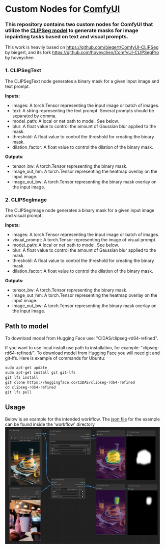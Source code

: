 # Custom Nodes for [ComfyUI](https://github.com/comfyanonymous/ComfyUI)


### This repository contains two custom nodes for ComfyUI that utilize the [CLIPSeg model](https://huggingface.co/docs/transformers/main/en/model_doc/clipseg) to generate masks for image inpainting tasks based on text and visual prompts.


This work is heavily based on https://github.com/biegert/ComfyUI-CLIPSeg by biegert, and its fork https://github.com/hoveychen/ComfyUI-CLIPSegPro by hoveychen.



### 1. CLIPSegText
The CLIPSegText node generates a binary mask for a given input image and text prompt.

**Inputs:**

- images: A torch.Tensor representing the input image or batch of images.
- text: A string representing the text prompt. Several prompts should be separated by comma.
- model_path: A local or net path to model. See below.
- blur: A float value to control the amount of Gaussian blur applied to the mask.
- threshold: A float value to control the threshold for creating the binary mask.
- dilation_factor: A float value to control the dilation of the binary mask.

**Outputs:**

- tensor_bw: A torch.Tensor representing the binary mask.
- image_out_hm: A torch.Tensor representing the heatmap overlay on the input image.
- image_out_bw: A torch.Tensor representing the binary mask overlay on the input image.


### 2. CLIPSegImage
The CLIPSegImage node generates a binary mask for a given input image and visual prompt.

**Inputs:**

- images: A torch.Tensor representing the input image or batch of images.
- visual_prompt: A torch.Tensor representing the image of visual prompt.
- model_path: A local or net path to model. See below.
- blur: A float value to control the amount of Gaussian blur applied to the mask.
- threshold: A float value to control the threshold for creating the binary mask.
- dilation_factor: A float value to control the dilation of the binary mask.

**Outputs:**

- tensor_bw: A torch.Tensor representing the binary mask.
- image_out_hm: A torch.Tensor representing the heatmap overlay on the input image.
- image_out_bw: A torch.Tensor representing the binary mask overlay on the input image.


## Path to model
To download model from Hugging Face use: "CIDAS/clipseg-rd64-refined".

If you want to use local install use path to installation, for example: "clipseg-rd64-refined/".
To download model from Hugging Face you will need git and git-lfs. Here is example of commands for Ubuntu:

```
sudo apt-get update
sudo apt-get install git git-lfs
git lfs install
git clone https://huggingface.co/CIDAS/clipseg-rd64-refined
cd clipseg-rd64-refined
git lfs pull
```


## Usage
Below is an example for the intended workflow. The [json file](workflow/workflow.json) for the example can be found inside the 'workflow' directory 
![](workflow/workflow.png?raw=true)

